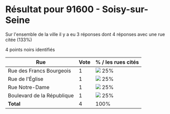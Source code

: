 # Résultat pour 91600 - Soisy-sur-Seine

Sur l'ensemble de la ville il y a eu 3 réponses dont 4 réponses avec une rue citée (133%)

4 points noirs identifiés

| Rue | Vote | % / les rues cités|
|-----|------|-------------------|
| Rue des Francs Bourgeois | 1 | <img src="../../img/bar_25.gif" />&nbsp;25%|
| Rue de l'Église | 1 | <img src="../../img/bar_25.gif" />&nbsp;25%|
| Rue Notre-Dame | 1 | <img src="../../img/bar_25.gif" />&nbsp;25%|
| Boulevard de la République | 1 | <img src="../../img/bar_25.gif" />&nbsp;25%|
| **Total** | 4 | 100%|
